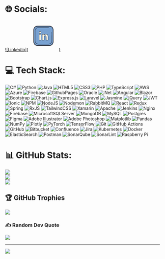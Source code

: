
# 🌐 Socials:
[![LinkedIn](<svg xmlns="http://www.w3.org/2000/svg" x="0px" y="0px" width="100" height="100" viewBox="0 0 100 100">
<path fill="#78a1d1" d="M69.307,81.654h-39c-6.6,0-12-5.4-12-12v-39c0-6.6,5.4-12,12-12h39c6.6,0,12,5.4,12,12v39C81.307,76.254,75.907,81.654,69.307,81.654z"></path><path fill="#1f212b" d="M69.307,82.654h-39c-7.168,0-13-5.832-13-13v-39c0-7.168,5.832-13,13-13h39c7.168,0,13,5.832,13,13v39C82.307,76.822,76.476,82.654,69.307,82.654z M30.307,19.654c-6.065,0-11,4.935-11,11v39c0,6.065,4.935,11,11,11h39c6.065,0,11-4.935,11-11v-39c0-6.065-4.935-11-11-11H30.307z"></path><path fill="#78a1d1" d="M76.807,48.154v18.663c0,5.685-4.652,10.337-10.337,10.337H33.144c-5.685,0-10.337-4.652-10.337-10.337V33.491c0-5.685,4.652-10.337,10.337-10.337h33.663"></path><path fill="#1f212b" d="M66.47,77.654H33.144c-5.976,0-10.837-4.861-10.837-10.837V33.49c0-5.976,4.861-10.837,10.837-10.837h33.663c0.276,0,0.5,0.224,0.5,0.5s-0.224,0.5-0.5,0.5H33.144c-5.424,0-9.837,4.413-9.837,9.837v33.326c0,5.424,4.413,9.837,9.837,9.837H66.47c5.424,0,9.837-4.413,9.837-9.837V48.154c0-0.276,0.224-0.5,0.5-0.5s0.5,0.224,0.5,0.5v18.663C77.307,72.792,72.446,77.654,66.47,77.654z"></path><path fill="#1f212b" d="M76.807 46.654c-.276 0-.5-.224-.5-.5v-4c0-.276.224-.5.5-.5s.5.224.5.5v4C77.307 46.43 77.083 46.654 76.807 46.654zM76.807 40.654c-.276 0-.5-.224-.5-.5v-2c0-.276.224-.5.5-.5s.5.224.5.5v2C77.307 40.43 77.083 40.654 76.807 40.654z"></path><path fill="#fdfcee" d="M64.807,53.974v10.179h-6l-0.083-10.092c0-2.556-1.163-4.372-3.456-4.372c-1.751,0-2.788,1.172-3.248,2.309c-0.165,0.404-0.213,0.973-0.213,1.542v10.613H45.73c0,0,0.082-17.219,0-19h6.077v2.933c-0.014,0.022-0.027,0.045-0.041,0.067h0.041v-0.067c0.845-1.41,2.387-3.053,5.752-3.053C61.727,45.026,64.807,47.624,64.807,53.974z M38.825,36.195c-1.877,0-3.101,1.287-3.101,2.979c0,1.654,1.188,2.979,3.03,2.979h0.036c1.913,0,3.101-1.325,3.101-2.979C41.849,37.483,40.696,36.195,38.825,36.195z M35.807,64.154h6v-19h-6V64.154z"></path><path fill="#1f212b" d="M64.807,64.654h-6c-0.274,0-0.498-0.221-0.5-0.496l-0.083-10.092c0-1.168-0.288-3.876-2.956-3.876c-1.784,0-2.541,1.396-2.784,1.997c-0.117,0.287-0.176,0.743-0.176,1.354v10.613c0,0.276-0.224,0.5-0.5,0.5H45.73c-0.133,0-0.261-0.053-0.354-0.147s-0.146-0.222-0.146-0.355c0.001-0.172,0.081-17.226,0-18.975c-0.006-0.136,0.043-0.27,0.138-0.368c0.095-0.099,0.225-0.155,0.362-0.155h6.077c0.276,0,0.5,0.224,0.5,0.5v1.43c1.288-1.381,3.071-2.038,5.271-2.05c2.188,0,3.968,0.668,5.288,1.986c1.62,1.617,2.441,4.125,2.441,7.456v10.179C65.307,64.43,65.083,64.654,64.807,64.654z M59.303,63.654h5.004v-9.679c0-3.055-0.723-5.325-2.148-6.748c-1.125-1.124-2.667-1.693-4.582-1.693c-0.006,0-0.011,0-0.017,0c-3.215,0-4.561,1.557-5.292,2.756c-0.075,0.199-0.253,0.364-0.461,0.364c-0.181,0-0.368-0.098-0.457-0.255c-0.077-0.137-0.1-0.3-0.043-0.441v-2.304h-5.064c0.053,3.027,0.001,15.303-0.011,18h5.075V53.54c0-0.753,0.082-1.319,0.25-1.731c0.663-1.64,2.051-2.62,3.71-2.62c2.44,0,3.956,1.867,3.956,4.873L59.303,63.654z M41.807,64.654h-6c-0.276,0-0.5-0.224-0.5-0.5v-19c0-0.276,0.224-0.5,0.5-0.5h6c0.276,0,0.5,0.224,0.5,0.5v19C42.307,64.43,42.083,64.654,41.807,64.654z M36.307,63.654h5v-18h-5V63.654z M38.789,42.654c-2.081,0-3.565-1.463-3.565-3.479s1.515-3.479,3.602-3.479c2.048,0,3.515,1.426,3.565,3.467C42.391,41.191,40.876,42.654,38.789,42.654z M38.825,36.695c-1.532,0-2.602,1.02-2.602,2.479c0,1.459,1.041,2.479,2.53,2.479c1.567,0,2.637-1.02,2.637-2.479C41.353,37.673,40.346,36.695,38.825,36.695z"></path>
</svg>)](https://linkedin.com/in/https://www.linkedin.com/in/imran-shalabi/) 
# 💻 Tech Stack:
![C#](https://img.shields.io/badge/c%23-%23239120.svg?style=for-the-badge&logo=csharp&logoColor=white) ![Python](https://img.shields.io/badge/python-3670A0?style=for-the-badge&logo=python&logoColor=ffdd54) ![Java](https://img.shields.io/badge/java-%23ED8B00.svg?style=for-the-badge&logo=openjdk&logoColor=white) ![HTML5](https://img.shields.io/badge/html5-%23E34F26.svg?style=for-the-badge&logo=html5&logoColor=white) ![CSS3](https://img.shields.io/badge/css3-%231572B6.svg?style=for-the-badge&logo=css3&logoColor=white) ![PHP](https://img.shields.io/badge/php-%23777BB4.svg?style=for-the-badge&logo=php&logoColor=white) ![TypeScript](https://img.shields.io/badge/typescript-%23007ACC.svg?style=for-the-badge&logo=typescript&logoColor=white) ![AWS](https://img.shields.io/badge/AWS-%23FF9900.svg?style=for-the-badge&logo=amazon-aws&logoColor=white) ![Azure](https://img.shields.io/badge/azure-%230072C6.svg?style=for-the-badge&logo=microsoftazure&logoColor=white) ![Firebase](https://img.shields.io/badge/firebase-%23039BE5.svg?style=for-the-badge&logo=firebase) ![GithubPages](https://img.shields.io/badge/github%20pages-121013?style=for-the-badge&logo=github&logoColor=white) ![Oracle](https://img.shields.io/badge/Oracle-F80000?style=for-the-badge&logo=oracle&logoColor=white) ![.Net](https://img.shields.io/badge/.NET-5C2D91?style=for-the-badge&logo=.net&logoColor=white) ![Angular](https://img.shields.io/badge/angular-%23DD0031.svg?style=for-the-badge&logo=angular&logoColor=white) ![Blazor](https://img.shields.io/badge/blazor-%235C2D91.svg?style=for-the-badge&logo=blazor&logoColor=white) ![Bootstrap](https://img.shields.io/badge/bootstrap-%238511FA.svg?style=for-the-badge&logo=bootstrap&logoColor=white) ![Chart.js](https://img.shields.io/badge/chart.js-F5788D.svg?style=for-the-badge&logo=chart.js&logoColor=white) ![Express.js](https://img.shields.io/badge/express.js-%23404d59.svg?style=for-the-badge&logo=express&logoColor=%2361DAFB) ![Laravel](https://img.shields.io/badge/laravel-%23FF2D20.svg?style=for-the-badge&logo=laravel&logoColor=white) ![Jasmine](https://img.shields.io/badge/jasmine-%238A4182.svg?style=for-the-badge&logo=jasmine&logoColor=white) ![jQuery](https://img.shields.io/badge/jquery-%230769AD.svg?style=for-the-badge&logo=jquery&logoColor=white) ![JWT](https://img.shields.io/badge/JWT-black?style=for-the-badge&logo=JSON%20web%20tokens) ![Ionic](https://img.shields.io/badge/Ionic-%233880FF.svg?style=for-the-badge&logo=Ionic&logoColor=white) ![NPM](https://img.shields.io/badge/NPM-%23CB3837.svg?style=for-the-badge&logo=npm&logoColor=white) ![NodeJS](https://img.shields.io/badge/node.js-6DA55F?style=for-the-badge&logo=node.js&logoColor=white) ![Nodemon](https://img.shields.io/badge/NODEMON-%23323330.svg?style=for-the-badge&logo=nodemon&logoColor=%BBDEAD) ![RabbitMQ](https://img.shields.io/badge/rabbitmq-FF6600?style=for-the-badge&logo=rabbitmq&logoColor=white) ![React](https://img.shields.io/badge/react-%2320232a.svg?style=for-the-badge&logo=react&logoColor=%2361DAFB) ![Redux](https://img.shields.io/badge/redux-%23593d88.svg?style=for-the-badge&logo=redux&logoColor=white) ![Spring](https://img.shields.io/badge/spring-%236DB33F.svg?style=for-the-badge&logo=spring&logoColor=white) ![RxJS](https://img.shields.io/badge/rxjs-%23B7178C.svg?style=for-the-badge&logo=reactivex&logoColor=white) ![TailwindCSS](https://img.shields.io/badge/tailwindcss-%2338B2AC.svg?style=for-the-badge&logo=tailwind-css&logoColor=white) ![Xamarin](https://img.shields.io/badge/Xamarin-3199DC?style=for-the-badge&logo=xamarin&logoColor=white) ![Apache](https://img.shields.io/badge/apache-%23D42029.svg?style=for-the-badge&logo=apache&logoColor=white) ![Jenkins](https://img.shields.io/badge/jenkins-%232C5263.svg?style=for-the-badge&logo=jenkins&logoColor=white) ![Nginx](https://img.shields.io/badge/nginx-%23009639.svg?style=for-the-badge&logo=nginx&logoColor=white) ![Firebase](https://img.shields.io/badge/firebase-a08021?style=for-the-badge&logo=firebase&logoColor=ffcd34) ![MicrosoftSQLServer](https://img.shields.io/badge/Microsoft%20SQL%20Server-CC2927?style=for-the-badge&logo=microsoft%20sql%20server&logoColor=white) ![MongoDB](https://img.shields.io/badge/MongoDB-%234ea94b.svg?style=for-the-badge&logo=mongodb&logoColor=white) ![MySQL](https://img.shields.io/badge/mysql-4479A1.svg?style=for-the-badge&logo=mysql&logoColor=white) ![Postgres](https://img.shields.io/badge/postgres-%23316192.svg?style=for-the-badge&logo=postgresql&logoColor=white) ![Figma](https://img.shields.io/badge/figma-%23F24E1E.svg?style=for-the-badge&logo=figma&logoColor=white) ![Adobe Illustrator](https://img.shields.io/badge/adobe%20illustrator-%23FF9A00.svg?style=for-the-badge&logo=adobe%20illustrator&logoColor=white) ![Adobe Photoshop](https://img.shields.io/badge/adobe%20photoshop-%2331A8FF.svg?style=for-the-badge&logo=adobe%20photoshop&logoColor=white) ![Matplotlib](https://img.shields.io/badge/Matplotlib-%23ffffff.svg?style=for-the-badge&logo=Matplotlib&logoColor=black) ![Pandas](https://img.shields.io/badge/pandas-%23150458.svg?style=for-the-badge&logo=pandas&logoColor=white) ![NumPy](https://img.shields.io/badge/numpy-%23013243.svg?style=for-the-badge&logo=numpy&logoColor=white) ![Plotly](https://img.shields.io/badge/Plotly-%233F4F75.svg?style=for-the-badge&logo=plotly&logoColor=white) ![PyTorch](https://img.shields.io/badge/PyTorch-%23EE4C2C.svg?style=for-the-badge&logo=PyTorch&logoColor=white) ![TensorFlow](https://img.shields.io/badge/TensorFlow-%23FF6F00.svg?style=for-the-badge&logo=TensorFlow&logoColor=white) ![Git](https://img.shields.io/badge/git-%23F05033.svg?style=for-the-badge&logo=git&logoColor=white) ![GitHub Actions](https://img.shields.io/badge/github%20actions-%232671E5.svg?style=for-the-badge&logo=githubactions&logoColor=white) ![GitHub](https://img.shields.io/badge/github-%23121011.svg?style=for-the-badge&logo=github&logoColor=white) ![Bitbucket](https://img.shields.io/badge/bitbucket-%230047B3.svg?style=for-the-badge&logo=bitbucket&logoColor=white) ![Confluence](https://img.shields.io/badge/confluence-%23172BF4.svg?style=for-the-badge&logo=confluence&logoColor=white) ![Jira](https://img.shields.io/badge/jira-%230A0FFF.svg?style=for-the-badge&logo=jira&logoColor=white) ![Kubernetes](https://img.shields.io/badge/kubernetes-%23326ce5.svg?style=for-the-badge&logo=kubernetes&logoColor=white) ![Docker](https://img.shields.io/badge/docker-%230db7ed.svg?style=for-the-badge&logo=docker&logoColor=white) ![ElasticSearch](https://img.shields.io/badge/-ElasticSearch-005571?style=for-the-badge&logo=elasticsearch) ![Postman](https://img.shields.io/badge/Postman-FF6C37?style=for-the-badge&logo=postman&logoColor=white) ![SonarQube](https://img.shields.io/badge/SonarQube-black?style=for-the-badge&logo=sonarqube&logoColor=4E9BCD) ![SonarLint](https://img.shields.io/badge/SonarLint-CB2029?style=for-the-badge&logo=SONARLINT&logoColor=white) ![Raspberry Pi](https://img.shields.io/badge/-RaspberryPi-C51A4A?style=for-the-badge&logo=Raspberry-Pi)
# 📊 GitHub Stats:
![](https://github-readme-stats.vercel.app/api?username=Shalabi98&theme=dark&hide_border=false&include_all_commits=false&count_private=true)<br/>
![](https://github-readme-streak-stats.herokuapp.com/?user=Shalabi98&theme=dark&hide_border=false)<br/>
![](https://github-readme-stats.vercel.app/api/top-langs/?username=Shalabi98&theme=dark&hide_border=false&include_all_commits=false&count_private=true&layout=compact)

## 🏆 GitHub Trophies
![](https://github-profile-trophy.vercel.app/?username=Shalabi98&theme=radical&no-frame=false&no-bg=true&margin-w=4)

### ✍️ Random Dev Quote
![](https://quotes-github-readme.vercel.app/api?type=vetical&theme=dark)

---
[![](https://visitcount.itsvg.in/api?id=Shalabi98&icon=1&color=10)](https://visitcount.itsvg.in)

<!-- Proudly created with GPRM ( https://gprm.itsvg.in ) -->
